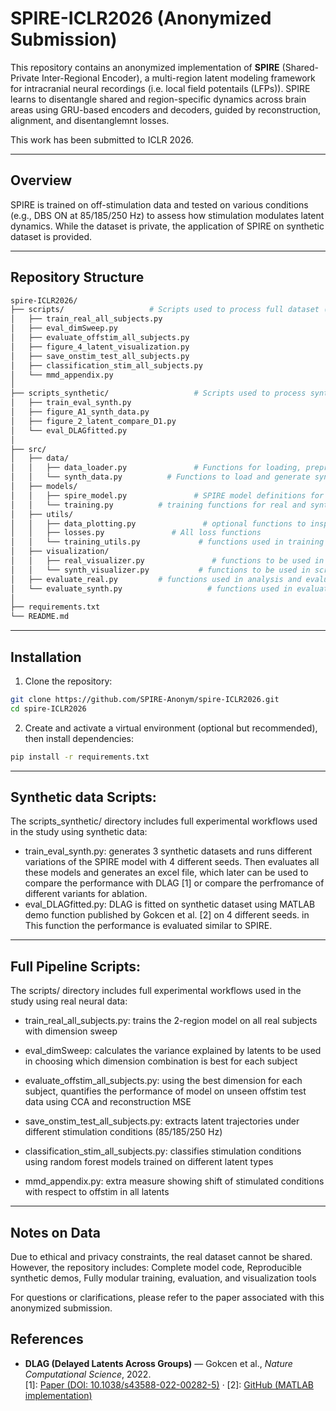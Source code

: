 
# SPIRE-ICLR2026 (Anonymized Submission)

This repository contains an anonymized implementation of **SPIRE** (Shared-Private Inter-Regional Encoder), a multi-region latent modeling framework for intracranial neural recordings (i.e. local field potentails (LFPs)). SPIRE learns to disentangle shared and region-specific dynamics across brain areas using GRU-based encoders and decoders, guided by reconstruction, alignment, and disentanglemnt losses.

This work has been submitted to ICLR 2026.

---

## Overview

SPIRE is trained on off-stimulation data and tested on various conditions (e.g., DBS ON at 85/185/250 Hz) to assess how stimulation modulates latent dynamics. While the dataset is private, the application of SPIRE on synthetic dataset is provided.

---

## Repository Structure
```bash
spire-ICLR2026/
├── scripts/                   # Scripts used to process full dataset (non-public)
│   ├── train_real_all_subjects.py
│   ├── eval_dimSweep.py
│   ├── evaluate_offstim_all_subjects.py
│   ├── figure_4_latent_visualization.py
│   ├── save_onstim_test_all_subjects.py
│   ├── classification_stim_all_subjects.py
│   └── mmd_appendix.py
│
├── scripts_synthetic/                   # Scripts used to process synthectic dataset
│   ├── train_eval_synth.py
│   ├── figure_A1_synth_data.py
│   ├── figure_2_latent_compare_D1.py
│   └── eval_DLAGfitted.py
│
├── src/
│   ├── data/
│   │   ├── data_loader.py               # Functions for loading, preprocessing and segmentation of real neural data
│   │   └── synth_data.py          # Functions to load and generate synthetic data
│   ├── models/
│   │   ├── spire_model.py               # SPIRE model definitions for 2-region
│   │   └── training.py          # training functions for real and synth data
│   ├── utils/
│   │   ├── data_plotting.py               # optional functions to inspect the raw neural data
│   │   ├── losses.py               # All loss functions
│   │   └── training_utils.py             # functions used in training including weight schedules
│   ├── visualization/
│   │   ├── real_visualizer.py               # functions to be used in scripts for plotting real latents, including umap and time trace
│   │   └── synth_visualizer.py           # functions to be used in scripts for plotting syntehtic data and latents
│   ├── evaluate_real.py         # functions used in analysis and evaluation of real data, including extracting latents, variance, onstim classification and mmd
│   └── evaluate_synth.py                   # functions used in evaluation of synth data, including CCA alignment of latents with ground truth
│
├── requirements.txt
└── README.md

```

---
## Installation

1. Clone the repository:
```bash
git clone https://github.com/SPIRE-Anonym/spire-ICLR2026.git
cd spire-ICLR2026
```
2. Create and activate a virtual environment (optional but recommended), then install dependencies:

```bash
pip install -r requirements.txt
```

---
## Synthetic data Scripts:
The scripts_synthetic/ directory includes full experimental workflows used in the study using synthetic data:

- train_eval_synth.py: generates 3 synthetic datasets and runs different variations of the SPIRE model with 4 different seeds. Then evaluates all these models and generates an excel file, which later can be used to compare the performance with DLAG [1] or compare the perfromance of different variants for ablation.
- eval_DLAGfitted.py: DLAG is fitted on synthetic dataset using MATLAB demo function published by Gokcen et al. [2] on 4 different seeds. in This function the performance is evaluated similar to SPIRE.

---
## Full Pipeline Scripts:
The scripts/ directory includes full experimental workflows used in the study using real neural data:

- train_real_all_subjects.py: trains the 2-region model on all real subjects with dimension sweep

- eval_dimSweep: calculates the variance explained by latents to be used in choosing which dimension combination is best for each subject 

- evaluate_offstim_all_subjects.py: using the best dimension for each subject, quantifies the performance of model on unseen offstim test data using CCA and reconstruction MSE

- save_onstim_test_all_subjects.py: extracts latent trajectories under different stimulation conditions (85/185/250 Hz)

- classification_stim_all_subjects.py: classifies stimulation conditions using random forest models trained on different latent types

- mmd_appendix.py: extra measure showing shift of stimulated conditions with respect to offstim in all latents 


---
## Notes on Data
Due to ethical and privacy constraints, the real dataset cannot be shared. However, the repository includes: Complete model code, Reproducible synthetic demos, Fully modular training, evaluation, and visualization tools

For questions or clarifications, please refer to the paper associated with this anonymized submission.

## References

- **DLAG (Delayed Latents Across Groups)** — Gokcen et al., *Nature Computational Science*, 2022.  
  [1]: [Paper (DOI: 10.1038/s43588-022-00282-5)](https://doi.org/10.1038/s43588-022-00282-5) ·
  [2]: [GitHub (MATLAB implementation)](https://github.com/egokcen/DLAG)

